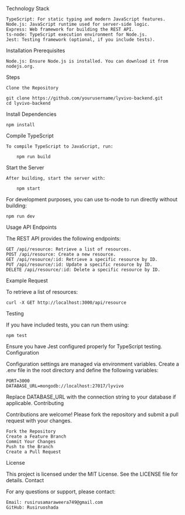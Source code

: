 
Technology Stack

    TypeScript: For static typing and modern JavaScript features.
    Node.js: JavaScript runtime used for server-side logic.
    Express: Web framework for building the REST API.
    ts-node: TypeScript execution environment for Node.js.
    Jest: Testing framework (optional, if you include tests).

Installation
Prerequisites

    Node.js: Ensure Node.js is installed. You can download it from nodejs.org.

Steps

    Clone the Repository

    git clone https://github.com/yourusername/lyvivo-backend.git
    cd lyvivo-backend

Install Dependencies

    npm install

Compile TypeScript

    To compile TypeScript to JavaScript, run:

        npm run build

Start the Server

    After building, start the server with:

        npm start

For development purposes, you can use ts-node to run directly without building:

    npm run dev
Usage
API Endpoints

The REST API provides the following endpoints:

    GET /api/resource: Retrieve a list of resources.
    POST /api/resource: Create a new resource.
    GET /api/resource/:id: Retrieve a specific resource by ID.
    PUT /api/resource/:id: Update a specific resource by ID.
    DELETE /api/resource/:id: Delete a specific resource by ID.

Example Request

To retrieve a list of resources:

    curl -X GET http://localhost:3000/api/resource

Testing

If you have included tests, you can run them using:

    npm test

Ensure you have Jest configured properly for TypeScript testing.
Configuration

Configuration settings are managed via environment variables. Create a .env file in the root directory and define the following variables:

    PORT=3000
    DATABASE_URL=mongodb://localhost:27017/lyvivo

Replace DATABASE_URL with the connection string to your database if applicable.
Contributing

Contributions are welcome! Please fork the repository and submit a pull request with your changes.

    Fork the Repository
    Create a Feature Branch
    Commit Your Changes
    Push to the Branch
    Create a Pull Request

License

This project is licensed under the MIT License. See the LICENSE file for details.
Contact

For any questions or support, please contact:

    Email: rusirusamaraweera749@gmail.com
    GitHub: Rusiruoshada

